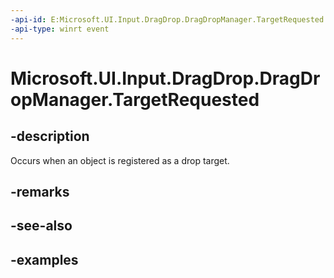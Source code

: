 ```yaml
---
-api-id: E:Microsoft.UI.Input.DragDrop.DragDropManager.TargetRequested
-api-type: winrt event
---
```


# Microsoft.UI.Input.DragDrop.DragDropManager.TargetRequested

<!--
public event Windows.Foundation.TypedEventHandler<Microsoft.UI.Input.DragDrop.DragDropManager,Microsoft.UI.Input.DragDrop.DropOperationTargetRequestedEventArgs> TargetRequested;
-->

## -description

Occurs when an object is registered as a drop target.

## -remarks

## -see-also

## -examples
